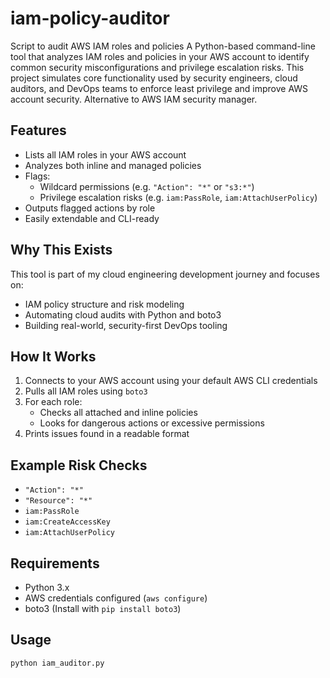 # iam-policy-auditor
Script to audit AWS IAM roles and policies
A Python-based command-line tool that analyzes IAM roles and policies in your AWS account to identify common security misconfigurations and privilege escalation risks.
This project simulates core functionality used by security engineers, cloud auditors, and DevOps teams to enforce least privilege and improve AWS account security. Alternative to AWS IAM security manager.

## Features
- Lists all IAM roles in your AWS account
- Analyzes both inline and managed policies
- Flags:
  - Wildcard permissions (e.g. `"Action": "*"` or `"s3:*"`)
  - Privilege escalation risks (e.g. `iam:PassRole`, `iam:AttachUserPolicy`)
- Outputs flagged actions by role
- Easily extendable and CLI-ready


## Why This Exists

This tool is part of my cloud engineering development journey and focuses on:

- IAM policy structure and risk modeling
- Automating cloud audits with Python and boto3
- Building real-world, security-first DevOps tooling


## How It Works

1. Connects to your AWS account using your default AWS CLI credentials
2. Pulls all IAM roles using `boto3`
3. For each role:
   - Checks all attached and inline policies
   - Looks for dangerous actions or excessive permissions
4. Prints issues found in a readable format


## Example Risk Checks

- `"Action": "*"`  
- `"Resource": "*"`  
- `iam:PassRole`  
- `iam:CreateAccessKey`  
- `iam:AttachUserPolicy`



## Requirements

- Python 3.x
- AWS credentials configured (`aws configure`)
- boto3 (Install with `pip install boto3`)


## Usage

```bash
python iam_auditor.py
